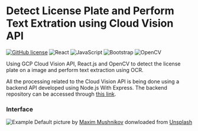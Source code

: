 # Detect License Plate and Perform Text Extration using Cloud Vision API
[![GitHub license](https://img.shields.io/badge/license-MIT-blue.svg)](https://github.com/AnneLivia/DetectLicensePlateCloudVision/blob/main/LICENSE)
![React](https://img.shields.io/badge/React-61DAFB?style=flat&logo=React&logoColor=white)
![JavaScript](https://img.shields.io/badge/JavaScript-F7DF1E?style=flat&logo=JavaScript&logoColor=white)
![Bootstrap](https://img.shields.io/badge/Bootstrap-7952B3?style=flat&logo=Bootstrap&logoColor=white)
![OpenCV](https://img.shields.io/badge/OpenCV-5C3EE8?style=flat&logo=OpenCV&logoColor=white)

Using GCP Cloud Vision API, React.js and OpenCV to detect the license plate on a image and perform text extraction using OCR.

All the processing related to the Cloud Vision API is being done using a backend API developed using Node.js With Express. The backend repository can be accessed through [this link](https://github.com/AnneLivia/CloudVisionAPI-Backend).

### Interface

![Example]()
Default picture by <a href="https://unsplash.com/es/@maxim_mushnikov?utm_source=unsplash&utm_medium=referral&utm_content=creditCopyText">Maxim Mushnikov</a> donwloaded from <a href="https://unsplash.com/pt-br/fotografias/UqEUqXlF0wM?utm_source=unsplash&utm_medium=referral&utm_content=creditCopyText">Unsplash</a>
  
